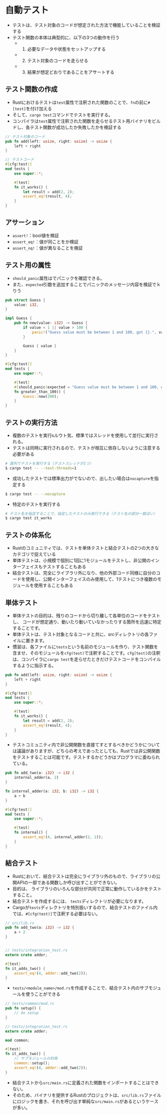 # 自動テスト

- テストは、テスト対象のコードが想定された方法で機能していることを検証する
- テスト関数の本体は典型的に、以下の3つの動作を行う
  - 1. 必要なデータや状態をセットアップする
  - 2. テスト対象のコードを走らせる
  - 3. 結果が想定どおりであることをアサートする

## テスト関数の作成

- Rustにおけるテストは`test`属性で注釈された関数のことで、`fn`の前に`#[test]`を付け加える
- そして、`cargo test`コマンドでテストを実行する。
- コンパイラは`test`属性で注釈された関数を走らせるテスト用バイナリをビルドし、各テスト関数が成功したか失敗したかを検証する

```rs
// テスト対象のコード
pub fn add(left: usize, right: usize) -> usize {
    left + right
}

// テストコード
#[cfg(test)]
mod tests {
    use super::*;

    #[test]
    fn it_works() {
        let result = add(2, 2);
        assert_eq!(result, 4);
    }
}
```

## アサーション

- `assert!`：bool値を検証
- `assert_eq!`：値が同ことをか検証
- `assert_nq!`：値が異なることを検証

## テスト用の属性

- `should_panic`属性はでパニックを確認できる。
- また、`expected`引数を追加することでパニックのメッセージ内容を検証でｋりう

```rs
pub struct Guess {
    value: i32,
}

impl Guess {
    pub fn new(value: i32) -> Guess {
        if value < 1 || value > 100 {
            panic!("Guess value must be between 1 and 100, got {}.", value);
        }

        Guess { value }
    }
}

#[cfg(test)]
mod tests {
    use super::*;

    #[test]
    #[should_panic(expected = "Guess value must be between 1 and 100, got 200.")]
    fn greater_than_100() {
        Guess::new(200);
    }
}
```

## テストの実行方法

- 複数のテストを実行sルウト気、標準ではスレッドを使用して並行に実行される。
- テストは同時に実行されるので、テストが相互に依存しないように注意する必要がある

```sh
# 直列でテストを実行する（テストスレッドが1つ）
$ cargo test -- --test-threads=1
```

- 成功したテストでは標準出力がでないので、出したい場合は`nocapture`を指定する

```sh
$ cargo test -- --nocapture
```

- 特定のテストを実行する


```sh
# テスト名を指定することで、指定したテストのみ実行できる（テスト名の部分一致ぽい）
$ cargo test it_works
```

## テストの体系化

- Rustのコミュニティでは、テストを単体テストと結合テストの2つの大きなカテゴリで捉えている
- 単体テストは、小規模で個別に1回に1モジュールをテストし、非公開のインターフェイスもテストすることもある
- 結合テストは、完全にライブラリ外になり、他の外部コード同様に自分のコードを使用し、公開インターフェイスのみ使用して、1テストにつき複数のモジュールを使用することもある
  
## 単体テスト

- 単体テストの目的は、残りのコードから切り離して各単位のコードをテストし、 コードが想定通り、動いたり動いていなかったりする箇所を迅速に特定することです。
- 単体テストは、テスト対象となるコードと共に、srcディレクトリの各ファイルに置きます。
- 慣習は、各ファイルに`tests`という名前のモジュールを作り、テスト関数を含ませ、そのモジュールを`cfg(test)`で注釈することです。`cfg[test]`の注釈は、コンパイラに`cargo test`を走らせたときだけテストコードをコンパイルするように指示する。

```rs
pub fn add(left: usize, right: usize) -> usize {
    left + right
}

#[cfg(test)]
mod tests {
    use super::*;

    #[test]
    fn it_works() {
        let result = add(2, 2);
        assert_eq!(result, 4);
    }
}
```

- テストコミュニティ内で非公開関数を直接てすとするべきかどうかについては議論がありますが、どちらの考えであったとしても、Rustでは非公開関数をテストすることは可能です。テストするかどうかはプログラマに委ねられている。

```rs
pub fn add_two(a: i32) -> i32 {
    internal_adder(a, 2)
}

fn internal_adder(a: i32, b: i32) -> i32 {
    a + b
}

#[cfg(test)]
mod tests {
    use super::*;

    #[test]
    fn internal() {
        assert_eq!(4, internal_adder(2, 2));
    }
}
```

## 結合テスト

- Rustにおいて、結合テストは完全にライブラリ外のもので、ライブラリの公開APIの一部である関数しか呼び出すことができない。
- 目的は、 ライブラリのいろんな部分が共同で正常に動作しているかをテストすること。
- 結合テストを作成するには、 `tests`ディレクトリが必要になります。
- Cargoが`tests`ディレクトリを特別扱いするので、結合テストのファイル内では、`#[cfg(test)]`で注釈する必要はない。

```rs
// src/lib.rs
pub fn add_two(a: i32) -> i32 {
    a + 2
}


// tests/integration_test.rs
extern crate adder;

#[test]
fn it_adds_two() {
    assert_eq!(4, adder::add_two(2));
}
```

- `tests/<module_name>/mod.rs`を作成することで、結合テスト内のサブモジュールを使うことができる


```rs
// tests/common/mod.rs
pub fn setup() {
    // do setup
}

// tests/integration_test.rs
extern crate adder;

mod common;

#[test]
fn it_adds_two() {
    // サブモジュールの利用
    common::setup();
    assert_eq!(4, adder::add_two(2));
}
```

- 結合テストから`src/main.rs`に定義された関数をインポートすることはできない。
- そのため、バイナリを提供するRustのプロジェクトは、`src/lib.rs`ファイルにロジックを書き、それを呼び出す単純な`src/main.rs`があるというケースが多い。
